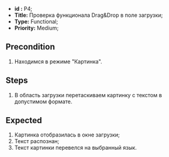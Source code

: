  - **id :** P4;
 - **Title:** Проверка функционала Drag&Drop в поле загрузки;
 - **Type:** Functional;
 - **Priority:** Medium;

## Precondition

1. Находимся в режиме "Картинка".

## Steps

 1. В область загрузки перетаскиваем картинку с текстом в допустимом формате.
 
## Expected
  
1. Картинка отобразилась в окне загрузки;
2. Текст распознан;
3. Текст картинки перевелся на выбранный язык.